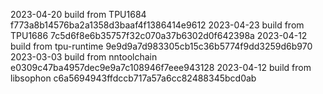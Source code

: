 2023-04-20
build from TPU1684     f773a8b14576ba2a1358d3baaf4f1386414e9612
2023-04-23
build from TPU1686     7c5d6f8e6b35757f32c070a37b6302d0f642398a
2023-04-12
build from tpu-runtime 9e9d9a7d983305cb15c36b5774f9dd3259d6b970
2023-03-03
build from nntoolchain e0309c47ba4957dec9e9a7c108946f7eee943128
2023-04-12
build from libsophon   c6a5694943ffdccb717a57a6cc82488345bcd0ab
